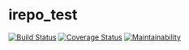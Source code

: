 # irepo_test


[![Build Status](https://travis-ci.org/chrismatgit/irepo_test.svg?branch=ft-database)](https://travis-ci.org/chrismatgit/irepo_test)                    [![Coverage Status](https://coveralls.io/repos/github/chrismatgit/irepo_test/badge.svg?branch=ft-database)](https://coveralls.io/github/chrismatgit/irepo_test?branch=ft-database)          [![Maintainability](https://api.codeclimate.com/v1/badges/75711b8bb8381d89bef3/maintainability)](https://codeclimate.com/github/chrismatgit/irepo_test/maintainability)
